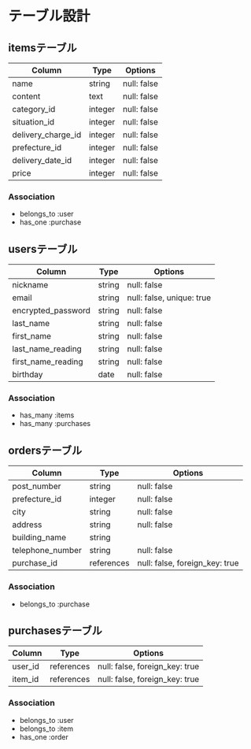 # テーブル設計

## itemsテーブル

| Column              | Type     | Options      |
|---------------------|----------|--------------|
| name                | string   | null: false  |
| content             | text     | null: false  |
| category_id         | integer  | null: false  |
| situation_id        | integer  | null: false  |
| delivery_charge_id  | integer  | null: false  |
| prefecture_id       | integer  | null: false  |
| delivery_date_id    | integer  | null: false  |
| price               | integer  | null: false  |

### Association

- belongs_to :user
- has_one :purchase


## usersテーブル

| Column              | Type     | Options                    |
|---------------------|----------|----------------------------|
| nickname            | string   | null: false                |
| email               | string   | null: false,  unique: true |
| encrypted_password  | string   | null: false                |
| last_name           | string   | null: false                |
| first_name          | string   | null: false                |
| last_name_reading   | string   | null: false                |
| first_name_reading  | string   | null: false                |
| birthday            | date     | null: false                |


### Association

- has_many :items
- has_many :purchases


## ordersテーブル

| Column            | Type        | Options                         |
|-------------------|-------------|---------------------------------|
| post_number       | string      | null: false                     |
| prefecture_id     | integer     | null: false                     |
| city              | string      | null: false                     |
| address           | string      | null: false                     |
| building_name     | string      |                                 |
| telephone_number  | string      | null: false                     |
| purchase_id       | references  | null: false, foreign_key: true  |


### Association

- belongs_to :purchase


## purchasesテーブル

| Column    | Type        | Options                         |
|-----------|-------------|---------------------------------|
| user_id   | references  | null: false, foreign_key: true  |
| item_id   | references  | null: false, foreign_key: true  |

### Association

- belongs_to :user
- belongs_to :item
- has_one :order